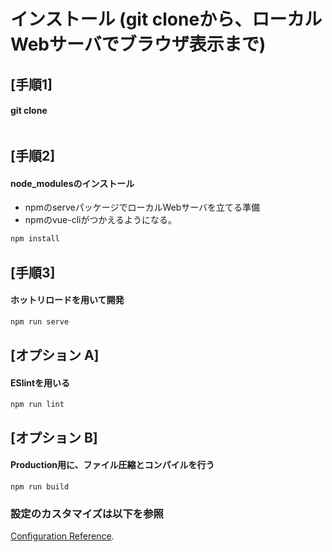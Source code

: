 # インストール (git cloneから、ローカルWebサーバでブラウザ表示まで)

## [手順1]
#### git clone

~~~sh

~~~


## [手順2]
#### node_modulesのインストール 

- npmのserveパッケージでローカルWebサーバを立てる準備  
- npmのvue-cliがつかえるようになる。

~~~sh
npm install
~~~



## [手順3] 
#### ホットリロードを用いて開発

~~~sh
npm run serve
~~~


## [オプション A] 
#### ESlintを用いる
```
npm run lint
```

## [オプション B] 
#### Production用に、ファイル圧縮とコンパイルを行う
```
npm run build
```


### 設定のカスタマイズは以下を参照
[Configuration Reference](https://cli.vuejs.org/config/).
